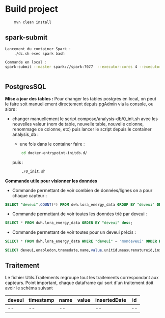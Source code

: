 # Build project

```bash
    mvn clean install
```

## spark-submit

```bash
Lancement du container Spark :
    ./dc.sh exec spark bash

Commande en local :
spark-submit --master spark://spark:7077  --executor-cores 4 --executor-memory 2G --driver-memory 2G --class fr.rennesmetropole.app.ExecuteLoraAnalysis  --files /app-lora/conf/application.conf --conf "spark.driver.extraJavaOptions=-Dconfig.file=/app-lora/conf/application.conf" --conf "spark.executor.extraJavaOptions=-Dconfig.file=/app-lora/conf/application.conf" /app-lora/target/rm-lora-analysis-1.0-SNAPSHOT.jar 2022-09-01 
    

```

## PostgresSQL

**Mise a jour des tables :**
Pour changer les tables postgres en local, on peut le faire soit manuellement directement depuis pgAdmin via la console, ou alors : 
 - changer manuellement le script compose/analysis-db/0_init.sh avec les nouvelles valeur (nom de table, nouvelle table, nouvelle colonne, renommage de colonne, etc) puis lancer le script depuis le container analysis_db :
    - une fois dans le container faire :

    ```bash
        cd docker-entrypoint-initdb.d/
    ```
    puis :
    ```bash
        ./0_init.sh
    ```
**Commande utile pour visionner les données**
- Commande permettant de voir combien de données/lignes on a pour chaque capteur :

```SQL
SELECT "deveui",COUNT(*) FROM dwh.lora_energy_data GROUP BY "deveui" ORDER BY "deveui" desc;
```

- Commande permettant de voir toutes les données trié par deveui :

```SQL
SELECT * FROM dwh.lora_energy_data ORDER BY "deveui" desc;
```
- Commande permettant de voir toutes pour un deveui précis :

```SQL
SELECT * FROM dwh.lora_energy_data WHERE "deveui" = 'mondeveui' ORDER BY "deveui" desc;
```

```SQL
SELECT deveui,enabledon,tramedate,name,value,unitid,measurenatureid,inserteddate FROM dwh.lora_energy_data WHERE tramedate >= '2021-11-02';
```



## Traitement
Le fichier Utils.Traitements regroupe tout les traitements correspondant aux capteurs.
Point important, chaque dataframe qui sort d'un traitement doit avoir le schéma suivant 

| deveui | timestamp | name | value | insertedDate | id
| ------ | ---- | ---- | ---- | ---- | ---- |
| -- | -- | -- || -- | -- | -- |